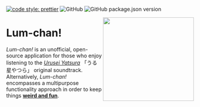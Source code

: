 [![code style: prettier](https://img.shields.io/badge/code_style-prettier-ff69b4.svg?style=flat-square)](https://github.com/prettier/prettier)
![GitHub](https://img.shields.io/github/license/dandyvalentine/lum-chan?style=flat-square)
![GitHub package.json version](https://img.shields.io/github/package-json/v/dandyvalentine/lum-chan?style=flat-square)

<img align="right" src="https://i.pinimg.com/originals/d7/13/04/d713046ec7931651e0e2996450d58cfb.gif?raw=true" height="226" width="244">

# Lum-chan! #
_Lum-chan!_ is an unofficial, open-source application for those who enjoy listening to the [_Urusei Yatsura_](https://en.wikipedia.org/wiki/Urusei_Yatsura) 「うる星やつら」 original soundtrack. Alternatively, _Lum-chan!_ encompasses a multipurpose functionality approach in order to keep things [**weird and fun**](https://www.youtube.com/watch?v=0kn2_euTNrU).
